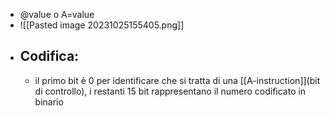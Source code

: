- @value o A=value
- ![[Pasted image 20231025155405.png]]
- ## Codifica:
	- il primo bit è 0 per identificare che si tratta di una [[A-instruction]](bit di controllo), i restanti 15 bit rappresentano il numero codificato in binario